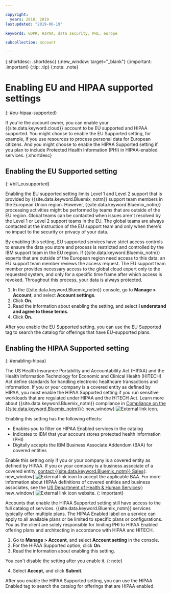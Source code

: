 ```yaml
---

copyright:
  years: 2018, 2019
lastupdated: "2019-06-19"

keywords: GDPR, HIPAA, data security, PHI, europe

subcollection: account

---
```


{:shortdesc: .shortdesc}
{:new_window: target="_blank"}
{:important: .important}
{:tip: .tip}
{:note: .note}

# Enabling EU and HIPAA supported settings
{: #eu-hipaa-supported}

If you're the account owner, you can enable your {{site.data.keyword.cloud}} account to be EU supported and HIPAA supported. You might choose to enable the EU Supported setting, for example, if you use resources to process personal data for European citizens. And you might choose to enable the HIPAA Supported setting if you plan to include Protected Health Information (PHI) in HIPAA-enabled services.
{:shortdesc}


## Enabling the EU Supported setting
{: #bill_eusupported}

Enabling the EU supported setting limits Level 1 and Level 2 support that is provided by {{site.data.keyword.Bluemix_notm}} support team members in the European Union region. However, {{site.data.keyword.Bluemix_notm}} processing activities might be performed by teams that are outside of the EU region. Global teams can be contacted when issues aren't resolved by the Level 1 or Level 2 support teams in the EU. The global teams are always contacted at the instruction of the EU support team and only when there's no impact to the security or privacy of your data.

By enabling this setting, EU supported services have strict access controls to ensure the data you store and process is restricted and controlled by the IBM support team in the EU region. If {{site.data.keyword.Bluemix_notm}} experts that are outside of the European region need access to this data, an EU support team member reviews the access request. The EU support team member provides necessary access to the global cloud expert only to the requested system, and only for a specific time frame after which access is revoked. Throughout this process, your data is always protected.

  1. In the {{site.data.keyword.Bluemix_notm}} console, go to **Manage > Account**, and select **Account settings**.
  2. Click **On**.
  3. Read the information about enabling the setting, and select **I understand and agree to these terms**.
  4. Click **On**.

   After you enable the EU Supported setting, you can use the EU Supported tag to search the catalog for offerings that have EU-supported plans.


## Enabling the HIPAA Supported setting
{: #enabling-hipaa}

The US Health Insurance Portability and Accountability Act (HIPAA) and the Health Information Technology for Economic and Clinical Health (HITECH) Act define standards for handling electronic healthcare transactions and information. If you or your company is a covered entity as defined by HIPAA, you must enable the HIPAA Supported setting if you run sensitive workloads that are regulated under HIPAA and the HITECH Act. Learn more about {{site.data.keyword.Bluemix_notm}} compliance in [Compliance on the {{site.data.keyword.Bluemix_notm}}](https://www.ibm.com/cloud/compliance){: new_window} ![External link icon](../icons/launch-glyph.svg "External link icon").

Enabling this setting has the following effects:

* Enables you to filter on HIPAA Enabled services in the catalog
* Indicates to IBM that your account stores protected health information (PHI)
* Digitally accepts the IBM Business Associate Addendum (BAA) for covered entities

Enable this setting only if you or your company is a covered entity as defined by HIPAA. If you or your company is a business associate of a covered entity, [contact {{site.data.keyword.Bluemix_notm}} Sales](https://www.ibm.com/account/reg/us-en/signup?formid=MAIL-wcp){: new_window} ![External link icon](../icons/launch-glyph.svg "External link icon") to accept the applicable BAA. For more information about HIPAA definitions of covered entities and business associates, see the [US Department of Health & Human Services](https://www.hhs.gov/hipaa/for-professionals/covered-entities/index.html){: new_window} ![External link icon](../icons/launch-glyph.svg "External link icon") website.
{: important}

Accounts that enable the HIPAA Supported setting still have access to the full catalog of services. {{site.data.keyword.Bluemix_notm}} services typically offer multiple plans. The HIPAA Enabled label on a service can apply to all available plans or be limited to specific plans or configurations. You as the client are solely responsible for limiting PHI to HIPAA Enabled offering plans and architecting in accordance with HIPAA and HITECH.

1. Go to **Manage > Account**, and select **Account setting** in the console.
2. For the HIPAA Supported option, click **On**.
3. Read the information about enabling this setting.

  You can't disable the setting after you enable it.
  {: note}

4. Select **Accept**, and click **Submit**.

  After you enable the HIPAA Supported setting, you can use the HIPAA Enabled tag to search the catalog for offerings that are HIPAA enabled.
